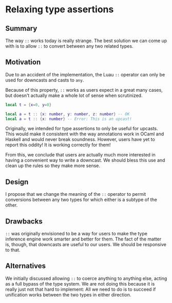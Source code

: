 # Relaxing type assertions

## Summary

The way `::` works today is really strange.  The best solution we can come up with is to allow `::` to convert between any two related types.

## Motivation

Due to an accident of the implementation, the Luau `::` operator can only be used for downcasts and casts to `any`.

Because of this property, `::` works as users expect in a great many cases, but doesn't actually make a whole lot of sense when scrutinized.

```lua
local t = {x=0, y=0}

local a = t :: {x: number, y: number, z: number} -- OK
local a = t :: {x: number} -- Error: This is an upcast!
```

Originally, we intended for type assertions to only be useful for upcasts.  This would make it consistent with the way annotations work in OCaml and Haskell and would never break soundness.  However, users have yet to report this oddity!  It is working correctly for them!

From this, we conclude that users are actually much more interested in having a convenient way to write a downcast.  We should bless this use and clean up the rules so they make more sense.

## Design

I propose that we change the meaning of the `::` operator to permit conversions between any two types for which either is a subtype of the other.

## Drawbacks

`::` was originally envisioned to be a way for users to make the type inference engine work smarter and better for them.  The fact of the matter is, though, that downcasts are useful to our users.  We should be responsive to that.

## Alternatives

We initially discussed allowing `::` to coerce anything to anything else, acting as a full bypass of the type system.  We are not doing this because it is really just not that hard to implement: All we need to do is to succeed if unification works between the two types in either direction.
